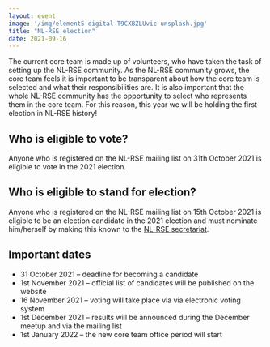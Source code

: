 ```yaml
---
layout: event
image: '/img/element5-digital-T9CXBZLUvic-unsplash.jpg'
title: "NL-RSE election"
date: 2021-09-16
---
```

The current core team is made up of volunteers, who have taken the task of setting up the NL-RSE community.
As the NL-RSE community grows, the core team feels it is important to be transparent about how the core team is selected and what their responsibilities are. It is also important that the whole NL-RSE community has the opportunity to select who represents them in the core team. For this reason, this year we will be holding the first election in NL-RSE history!
<!--break-->

## Who is eligible to vote?
Anyone who is registered on the NL-RSE mailing list on 31th October 2021 is eligible to vote in the 2021 election.

## Who is eligible to stand for election?
Anyone who is registered on the NL-RSE mailing list on 15th October 2021 is eligible to be an election candidate in the 2021 election and must nominate him/herself by making this known to the [NL-RSE secretariat](https://nl-rse.org/pages/core-team.html#nl-rse-secretariat).

## Important dates

 - 31 October 2021 – deadline for becoming a candidate
 - 1st November 2021 – official list of candidates will be published on the website
 - 16 November 2021 – voting will take place via via electronic voting system
 - 1st December 2021 – results will be announced during the December meetup and via the mailing list
 - 1st January 2022 – the new core team office period will start
